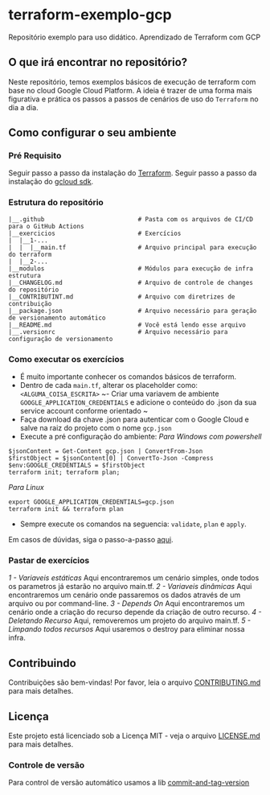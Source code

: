 # terraform-exemplo-gcp
Repositório exemplo para uso didático. Aprendizado de Terraform com GCP

## O que irá encontrar no repositório?
Neste repositório, temos exemplos básicos de execução de terraform com base no cloud Google Cloud Platform. A ideia é trazer de uma forma mais figurativa e prática os passos a passos de cenários de uso do `Terraform` no dia a dia.

## Como configurar o seu ambiente

### Pré Requisito
Seguir passo a passo da instalação do [Terraform](https://developer.hashicorp.com/terraform/tutorials/gcp-get-started/install-cli).
Seguir passo a passo da instalação do [gcloud sdk](https://cloud.google.com/sdk/docs/install).

### Estrutura do repositório
```
|__.github                          # Pasta com os arquivos de CI/CD para o GitHub Actions
|__exercicios                       # Exercícios 
|  |__1-... 
|  |  |__main.tf                    # Arquivo principal para execução do terraform
|  |__2-...                          
|__modulos                          # Módulos para execução de infra estrutura
|__CHANGELOG.md                     # Arquivo de controle de changes do repositório
|__CONTRIBUTINT.md                  # Arquivo com diretrizes de contribuição
|__package.json                     # Arquivo necessário para geração de versionamento automático
|__README.md                        # Você está lendo esse arquivo
|__.versionrc                       # Arquivo necessário para configuração de versionamento
```

### Como executar os exercícios

- É muito importante conhecer os comandos básicos de terraform. 
- Dentro de cada `main.tf`, alterar os placeholder como: `<ALGUMA_COISA_ESCRITA>`
~- Criar uma variavem de ambiente `GOOGLE_APPLICATION_CREDENTIALS` e adicione o conteúdo do .json da sua service account conforme orientado ~
- Faça download da chave .json para autenticar com o Google Cloud e salve na raiz do projeto com o nome `gcp.json`
- Execute a pré configuração do ambiente: 
*Para Windows com powershell*
```
$jsonContent = Get-Content gcp.json | ConvertFrom-Json
$firstObject = $jsonContent[0] | ConvertTo-Json -Compress
$env:GOOGLE_CREDENTIALS = $firstObject
terraform init; terraform plan; 
```

*Para Linux*
```
export GOOGLE_APPLICATION_CREDENTIALS=gcp.json
terraform init && terraform plan
```
- Sempre execute os comandos na seguencia: `validate`, `plan` e `apply`. 

Em casos de dúvidas, siga o passo-a-passo [aqui](https://registry.terraform.io/providers/hashicorp/google/latest/docs/guides/provider_reference#running-terraform-outside-of-google-cloud).

### Pastar de exercícios

*1 - Variaveis estáticas*
Aqui encontraremos um cenário simples, onde todos os parametros já estarão no arquivo main.tf.
*2 - Variaveis dinâmicas*
Aqui encontraremos um cenário onde passaremos os dados através de um arquivo ou por command-line.
*3 - Depends On*
Aqui encontraremos um cenário onde a criação do recurso depende da criação de outro recurso.
*4 - Deletando Recurso*
Aqui, removeremos um projeto do arquivo main.tf.
*5 - Limpando todos recursos*
Aqui usaremos o destroy para eliminar nossa infra.

## Contribuindo
Contribuições são bem-vindas! Por favor, leia o arquivo [CONTRIBUTING.md](CONTRIBUTING.md) para mais detalhes.

## Licença
Este projeto está licenciado sob a Licença MIT - veja o arquivo [LICENSE.md](LICENSE.md) para mais detalhes.

### Controle de versão
Para control de versão automático usamos a lib [commit-and-tag-version](https://github.com/absolute-version/commit-and-tag-version)